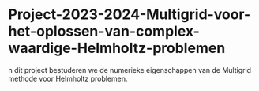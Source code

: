 # Project-2023-2024-Multigrid-voor-het-oplossen-van-complex-waardige-Helmholtz-problemen
n dit project bestuderen we de numerieke eigenschappen van de Multigrid methode voor Helmholtz problemen.
